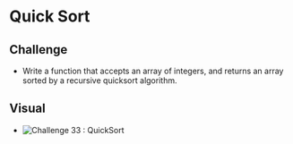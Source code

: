 # Quick Sort

## Challenge

- Write a function that accepts an array of integers, and returns an array sorted by a recursive quicksort algorithm.

## Visual
- ![Challenge 33 : QuickSort](../../assets/QuickSort.jpg)
